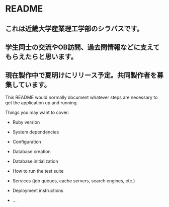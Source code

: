 # README

## これは近畿大学産業理工学部のシラバスです。
## 学生同士の交流やOB訪問、過去問情報などに支えてもらえたらと思います。
## 現在製作中で夏明けにリリース予定。共同製作者を募集しています。

This README would normally document whatever steps are necessary to get the
application up and running.

Things you may want to cover:

* Ruby version

* System dependencies

* Configuration

* Database creation

* Database initialization

* How to run the test suite

* Services (job queues, cache servers, search engines, etc.)

* Deployment instructions

* ...
